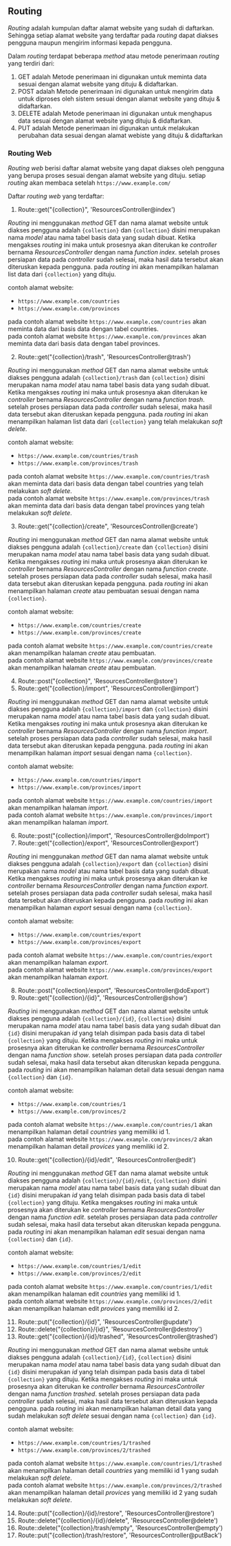 ## Routing

*Routing* adalah kumpulan daftar alamat website yang sudah di daftarkan. Sehingga setiap alamat website yang terdaftar pada *routing* dapat diakses pengguna maupun mengirim informasi kepada pengguna.

Dalam *routing* terdapat beberapa *method* atau metode penerimaan *routing* yang terdiri dari:

1. GET adalah Metode penerimaan ini digunakan untuk meminta data sesuai dengan alamat website yang dituju & didaftarkan.
2. POST adalah Metode penerimaan ini digunakan untuk mengirim data untuk diproses oleh sistem sesuai dengan alamat website yang dituju & didaftarkan.
3. DELETE adalah Metode penerimaan ini digunakan untuk menghapus data sesuai dengan alamat website yang dituju & didaftarkan.
4. PUT adalah Metode penerimaan ini digunakan untuk melakukan perubahan data sesuai dengan alamat webiste yang dituju & didaftarkan

### Routing Web

*Routing web* berisi daftar alamat website yang dapat diakses oleh pengguna yang berupa proses sesuai dengan alamat website yang dituju. setiap *routing* akan membaca setelah `https://www.example.com/`

Daftar *routing web* yang terdaftar:

1. Route::get("{collection}", 'ResourcesController@index')   
   
*Routing* ini menggunakan *method* GET dan nama alamat website untuk diakses pengguna adalah `{collection}` dan `{collection}` disini merupakan nama *model* atau nama tabel basis data yang sudah dibuat. Ketika mengakses *routing* ini maka untuk prosesnya akan diterukan ke *controller* bernama *ResourcesController* dengan nama *function index*. setelah proses persiapan data pada *controller* sudah selesai, maka hasil data tersebut akan diteruskan kepada pengguna. pada *routing* ini akan menampilkan halaman list data dari `{collection}` yang dituju.
   
contoh alamat website:
- `https://www.example.com/countries`
- `https://www.example.com/provinces`

pada contoh alamat website `https://www.example.com/countries` akan meminta data dari basis data dengan tabel countries.   
pada contoh alamat website `https://www.example.com/provinces` akan meminta data dari basis data dengan tabel provinces.   
   
2. Route::get("{collection}/trash", 'ResourcesController@trash')   
   
*Routing* ini menggunakan *method* GET dan nama alamat website untuk diakses pengguna adalah `{collection}/trash` dan `{collection}` disini merupakan nama *model* atau nama tabel basis data yang sudah dibuat. Ketika mengakses *routing* ini maka untuk prosesnya akan diterukan ke *controller* bernama *ResourcesController* dengan nama *function trash*. setelah proses persiapan data pada *controller* sudah selesai, maka hasil data tersebut akan diteruskan kepada pengguna. pada *routing* ini akan menampilkan halaman list data dari `{collection}` yang telah melakukan *soft delete*.

contoh alamat website:
- `https://www.example.com/countries/trash`
- `https://www.example.com/provinces/trash`

pada contoh alamat website `https://www.example.com/countries/trash` akan meminta data dari basis data dengan tabel countries yang telah melakukan *soft delete*.   
pada contoh alamat website `https://www.example.com/provinces/trash` akan meminta data dari basis data dengan tabel provinces yang telah melakukan *soft delete*.   

3. Route::get("{collection}/create", 'ResourcesController@create')   
   
*Routing* ini menggunakan *method* GET dan nama alamat website untuk diakses pengguna adalah `{collection}/create` dan `{collection}` disini merupakan nama *model* atau nama tabel basis data yang sudah dibuat. Ketika mengakses *routing* ini maka untuk prosesnya akan diterukan ke *controller* bernama *ResourcesController* dengan nama *function create*. setelah proses persiapan data pada *controller* sudah selesai, maka hasil data tersebut akan diteruskan kepada pengguna. pada *routing* ini akan menampilkan halaman *create* atau pembuatan sesuai dengan nama `{collection}`.

contoh alamat website:
- `https://www.example.com/countries/create`
- `https://www.example.com/provinces/create`

pada contoh alamat website `https://www.example.com/countries/create` akan menampilkan halaman *create* atau pembuatan.   
pada contoh alamat website `https://www.example.com/provinces/create` akan menampilkan halaman *create* atau pembuatan.  

4. Route::post("{collection}", 'ResourcesController@store')
5. Route::get("{collection}/import", 'ResourcesController@import')  
  
*Routing* ini menggunakan *method* GET dan nama alamat website untuk diakses pengguna adalah `{collection}/import` dan `{collection}` disini merupakan nama *model* atau nama tabel basis data yang sudah dibuat. Ketika mengakses *routing* ini maka untuk prosesnya akan diterukan ke *controller* bernama *ResourcesController* dengan nama *function import*. setelah proses persiapan data pada *controller* sudah selesai, maka hasil data tersebut akan diteruskan kepada pengguna. pada *routing* ini akan menampilkan halaman *import* sesuai dengan nama `{collection}`.

contoh alamat website:
- `https://www.example.com/countries/import`
- `https://www.example.com/provinces/import`

pada contoh alamat website `https://www.example.com/countries/import` akan menampilkan halaman *import*.   
pada contoh alamat website `https://www.example.com/provinces/import` akan menampilkan halaman *import*.  

6. Route::post("{collection}/import", 'ResourcesController@doImport')
7. Route::get("{collection}/export", 'ResourcesController@export')  
  
*Routing* ini menggunakan *method* GET dan nama alamat website untuk diakses pengguna adalah `{collection}/export` dan `{collection}` disini merupakan nama *model* atau nama tabel basis data yang sudah dibuat. Ketika mengakses *routing* ini maka untuk prosesnya akan diterukan ke *controller* bernama *ResourcesController* dengan nama *function export*. setelah proses persiapan data pada *controller* sudah selesai, maka hasil data tersebut akan diteruskan kepada pengguna. pada *routing* ini akan menampilkan halaman *export* sesuai dengan nama `{collection}`.

contoh alamat website:
- `https://www.example.com/countries/export`
- `https://www.example.com/provinces/export`

pada contoh alamat website `https://www.example.com/countries/export` akan menampilkan halaman *export*.   
pada contoh alamat website `https://www.example.com/provinces/export` akan menampilkan halaman *export*.  

8. Route::post("{collection}/export", 'ResourcesController@doExport')
9. Route::get("{collection}/{id}", 'ResourcesController@show')  
  
*Routing* ini menggunakan *method* GET dan nama alamat website untuk diakses pengguna adalah `{collection}/{id}`, `{collection}` disini merupakan nama *model* atau nama tabel basis data yang sudah dibuat dan `{id}` disini merupakan *id* yang telah disimpan pada basis data di tabel `{collection}` yang dituju. Ketika mengakses *routing* ini maka untuk prosesnya akan diterukan ke *controller* bernama *ResourcesController* dengan nama *function show*. setelah proses persiapan data pada *controller* sudah selesai, maka hasil data tersebut akan diteruskan kepada pengguna. pada *routing* ini akan menampilkan halaman detail data sesuai dengan nama `{collection}` dan `{id}`.

contoh alamat website:
- `https://www.example.com/countries/1`
- `https://www.example.com/provinces/2`

pada contoh alamat website `https://www.example.com/countries/1` akan menampilkan halaman detail *countries* yang memiliki id 1.   
pada contoh alamat website `https://www.example.com/provinces/2` akan menampilkan halaman detail *provices* yang memiliki id 2.  

10. Route::get("{collection}/{id}/edit", 'ResourcesController@edit')  
  
*Routing* ini menggunakan *method* GET dan nama alamat website untuk diakses pengguna adalah `{collection}/{id}/edit`, `{collection}` disini merupakan nama *model* atau nama tabel basis data yang sudah dibuat dan `{id}` disini merupakan *id* yang telah disimpan pada basis data di tabel `{collection}` yang dituju. Ketika mengakses *routing* ini maka untuk prosesnya akan diterukan ke *controller* bernama *ResourcesController* dengan nama *function edit*. setelah proses persiapan data pada *controller* sudah selesai, maka hasil data tersebut akan diteruskan kepada pengguna. pada *routing* ini akan menampilkan halaman *edit* sesuai dengan nama `{collection}` dan `{id}`.

contoh alamat website:
- `https://www.example.com/countries/1/edit`
- `https://www.example.com/provinces/2/edit`

pada contoh alamat website `https://www.example.com/countries/1/edit` akan menampilkan halaman edit *countries* yang memiliki id 1.   
pada contoh alamat website `https://www.example.com/provinces/2/edit` akan menampilkan halaman edit *provices* yang memiliki id 2.  

11. Route::put("{collection}/{id}", 'ResourcesController@update')
12. Route::delete("{collection}/{id}", 'ResourcesController@destroy')
13. Route::get("{collection}/{id}/trashed", 'ResourcesController@trashed')  
  
*Routing* ini menggunakan *method* GET dan nama alamat website untuk diakses pengguna adalah `{collection}/{id}`, `{collection}` disini merupakan nama *model* atau nama tabel basis data yang sudah dibuat dan `{id}` disini merupakan *id* yang telah disimpan pada basis data di tabel `{collection}` yang dituju. Ketika mengakses *routing* ini maka untuk prosesnya akan diterukan ke *controller* bernama *ResourcesController* dengan nama *function trashed*. setelah proses persiapan data pada *controller* sudah selesai, maka hasil data tersebut akan diteruskan kepada pengguna. pada *routing* ini akan menampilkan halaman detail data yang sudah melakukan *soft delete* sesuai dengan nama `{collection}` dan `{id}`.

contoh alamat website:
- `https://www.example.com/countries/1/trashed`
- `https://www.example.com/provinces/2/trashed`

pada contoh alamat website `https://www.example.com/countries/1/trashed` akan menampilkan halaman detail *countries* yang memiliki id 1 yang sudah melakukan *soft delete*.   
pada contoh alamat website `https://www.example.com/provinces/2/trashed` akan menampilkan halaman detail *provices* yang memiliki id 2 yang sudah melakukan *soft delete*. 

14. Route::put("{collection}/{id}/restore", 'ResourcesController@restore')
15. Route::delete("{collection}/{id}/delete", 'ResourcesController@delete')
16. Route::delete("{collection}/trash/empty", 'ResourcesController@empty')
17. Route::put("{collection}/trash/restore", 'ResourcesController@putBack')